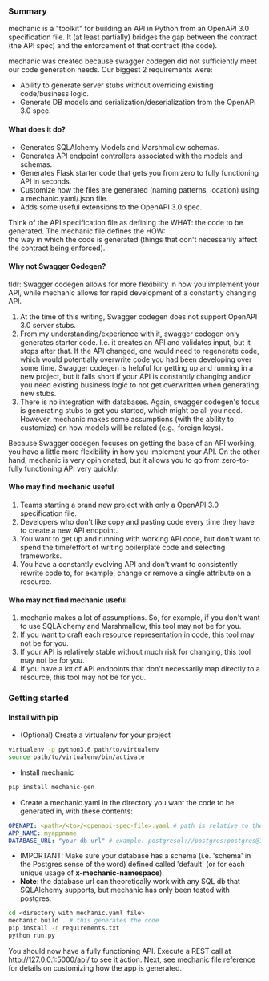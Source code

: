 ### Summary
mechanic is a "toolkit" for building an API in Python from an OpenAPI 3.0 specification file. It (at least partially) 
bridges the gap between the contract (the API spec) and the enforcement of that contract (the code). 

mechanic was created because swagger codegen did not sufficiently meet our code generation needs. Our biggest 2 
requirements were:
- Ability to generate server stubs without overriding existing code/business logic.
- Generate DB models and serialization/deserialization from the OpenAPi 3.0 spec.

#### What does it do?
- Generates SQLAlchemy Models and Marshmallow schemas.
- Generates API endpoint controllers associated with the models and schemas.
- Generates Flask starter code that gets you from zero to fully functioning API in seconds.
- Customize how the files are generated (naming patterns, location) using a mechanic.yaml/.json file.
- Adds some useful extensions to the OpenAPI 3.0 spec.

Think of the API specification file as defining the WHAT: the code to be generated. The mechanic file defines the HOW:  
the way in which the code is generated (things that don't necessarily affect the contract being enforced).

#### Why not Swagger Codegen?
tldr: Swagger codegen allows for more flexibility in how you implement your API, while mechanic allows for rapid 
development of a constantly changing API.

1) At the time of this writing, Swagger codegen does not support OpenAPI 3.0 server stubs.
2) From my understanding/experience with it, swagger codegen only generates starter code. I.e. it creates an API and 
validates input, but it stops after that. If the API changed, one would need to regenerate code, which would potentially 
overwrite code you had been developing over some time. Swagger codegen is helpful for getting up and running in a new 
project, but it falls short if your API is constantly changing and/or you need existing business logic to not get 
overwritten when generating new stubs. 
3) There is no integration with databases. Again, swagger codegen's focus is generating stubs to get you started, which
might be all you need. However, mechanic makes some assumptions (with the ability to customize) on how models will be
related (e.g., foreign keys). 

Because Swagger codegen focuses on getting the base of an API working, you have a little more flexibility in how you 
implement your API. On the other hand, mechanic is very opinionated, but it allows you to go from zero-to-fully 
functioning API very quickly. 

#### Who may find mechanic useful
1) Teams starting a brand new project with only a OpenAPI 3.0 specification file.
2) Developers who don't like copy and pasting code every time they have to create a new API endpoint.
3) You want to get up and running with working API code, but don't want to spend the time/effort of writing boilerplate 
code and selecting frameworks.
4) You have a constantly evolving API and don't want to consistently rewrite code to, for example, change or remove a 
single attribute on a resource.

#### Who may not find mechanic useful
1) mechanic makes a lot of assumptions. So, for example, if you don't want to use SQLAlchemy and Marshmallow, this tool 
may not be for you.
2) If you want to craft each resource representation in code, this tool may not be for you.
3) If your API is relatively stable without much risk for changing, this tool may not be for you.
4) If you have a lot of API endpoints that don't necessarily map directly to a resource, this tool may not be for you.

### Getting started
#### Install with pip
- (Optional) Create a virtualenv for your project
```bash
virtualenv -p python3.6 path/to/virtualenv
source path/to/virtualenv/bin/activate
```
- Install mechanic
```bash
pip install mechanic-gen
```
- Create a mechanic.yaml in the directory you want the code to be generated in, with these contents:
```yaml
OPENAPI: <path>/<to>/<openapi-spec-file>.yaml # path is relative to the mechanic.yaml file. 
APP_NAME: myappname
DATABASE_URL: "your db url" # example: postgresql://postgres:postgres@127.0.0.1:5432/dev
```
- IMPORTANT: Make sure your database has a schema (i.e. 'schema' in the Postgres sense of the word) defined called 
'default' (or for each unique usage of **x-mechanic-namespace**).
- **Note**: the database url can theoretically work with any SQL db that SQLAlchemy 
supports, but mechanic has only been tested with postgres.  
```bash
cd <directory with mechanic.yaml file>
mechanic build . # this generates the code
pip install -r requirements.txt
python run.py
```
You should now have a fully functioning API. Execute a REST call at http://127.0.0.1:5000/api/<your-resource> to see it 
action. Next, see [mechanic file reference](docs/mechanicfile-reference.md) for details on customizing how the app is 
generated.
